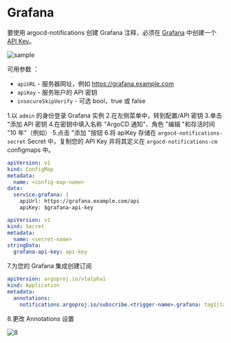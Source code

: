 <!-- TRANSLATED by md-translate -->
# Grafana

要使用 argocd-notifications 创建 Grafana 注释，必须在 [Grafana](https://grafana.com) 中创建一个 [API Key](https://grafana.com/docs/grafana/latest/http_api/auth/#create-api-key)。

![sample](https://user-images.githubusercontent.com/18019529/112024976-0f106080-8b78-11eb-9658-7663305899be.png)

可用参数 ：

* `apiURL` - 服务器网址，例如 https://grafana.example.com
* `apiKey` - 服务账户的 API 密钥
* `insecureSkipVerify` - 可选 bool，true 或 false

1.以 `admin` 的身份登录 Grafana 实例
2.在左侧菜单中，转到配置/API 密钥
3.单击 "添加 API 密钥
4.在密钥中填入名称 "ArgoCD 通知"、角色 "编辑 "和存活时间 "10 年"（例如）
5.点击 "添加 "按钮
6.将 apiKey 存储在 `argocd-notifications-secret` Secret 中，复制您的 API Key 并将其定义在 `argocd-notifications-cm` configmaps 中。

```yaml
apiVersion: v1
kind: ConfigMap
metadata:
  name: <config-map-name>
data:
  service.grafana: |
    apiUrl: https://grafana.example.com/api
    apiKey: $grafana-api-key
```

```yaml
apiVersion: v1
kind: Secret
metadata:
  name: <secret-name>
stringData:
  grafana-api-key: api-key
```

7.为您的 Grafana 集成创建订阅

```yaml
apiVersion: argoproj.io/v1alpha1
kind: Application
metadata:
  annotations:
    notifications.argoproj.io/subscribe.<trigger-name>.grafana: tag1|tag2 # list of tags separated with |
```

8.更改 Annotations 设置

![8](https://user-images.githubusercontent.com/18019529/112022083-47fb0600-8b75-11eb-849b-d25d41925909.png)
